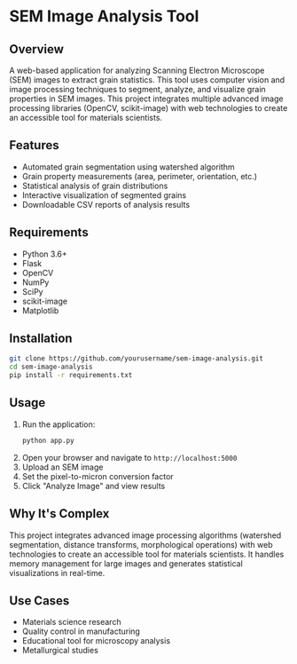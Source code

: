 # SEM Image Analysis Tool

## Overview
A web-based application for analyzing Scanning Electron Microscope (SEM) images to extract grain statistics. This tool uses computer vision and image processing techniques to segment, analyze, and visualize grain properties in SEM images.
This project integrates multiple advanced image processing libraries (OpenCV, scikit-image) with web technologies to create an accessible tool for materials scientists.

## Features
- Automated grain segmentation using watershed algorithm
- Grain property measurements (area, perimeter, orientation, etc.)
- Statistical analysis of grain distributions
- Interactive visualization of segmented grains
- Downloadable CSV reports of analysis results

## Requirements
- Python 3.6+
- Flask
- OpenCV
- NumPy
- SciPy
- scikit-image
- Matplotlib

## Installation
```bash
git clone https://github.com/yourusername/sem-image-analysis.git
cd sem-image-analysis
pip install -r requirements.txt
```

## Usage
1. Run the application:
   ```bash
   python app.py
   ```
2. Open your browser and navigate to `http://localhost:5000`
3. Upload an SEM image
4. Set the pixel-to-micron conversion factor
5. Click "Analyze Image" and view results

## Why It's Complex
This project integrates advanced image processing algorithms (watershed segmentation, distance transforms, morphological operations) with web technologies to create an accessible tool for materials scientists. It handles memory management for large images and generates statistical visualizations in real-time.

## Use Cases
- Materials science research
- Quality control in manufacturing
- Educational tool for microscopy analysis
- Metallurgical studies